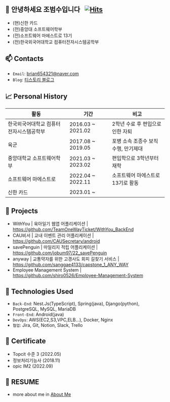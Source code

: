## 👋 안녕하세요 조범수입니다 &nbsp; [![Hits](https://hits.seeyoufarm.com/api/count/incr/badge.svg?url=https%3A%2F%2Fgithub.com%2Fjobum97&count_bg=%235CCEE5&title_bg=%231C68CF&icon=codeigniter.svg&icon_color=%23FF0000&title=hits&edge_flat=false)](https://hits.seeyoufarm.com)

* (현)신한 카드
* (전)중앙대 소프트웨어학부
* (전)소프트웨어 마에스트로 13기
* (전)한국외국어대학교 컴퓨터전자시스템공학부

## 📫 Contacts
 * `Email`: brian654321@naver.com
 * `Blog`: [티스토리 블로그](https://lackofwillpower.tistory.com)
 
## 📈 Personal History

|활동|기간|비고|
|------|---|---|
|한국외국어대학교 컴퓨터전자시스템공학부|2016.03 ~ 2021.02|2학년 수료 후 편입으로 인한 자퇴|
|육군|2017.08 ~ 2019.05|포병 소속 조종수 보직 수행, 만기제대|
|중앙대학교 소프트웨어학부|2021.03 ~ 2023.02|편입학으로 3학년부터 재학|
|소프트웨어 마에스트로|2022.04 ~ 2022.11|소프트웨어 마에스트로 13기로 활동|
|신한 카드|2023.01 ~ ||

## 🔨 Projects

* WithYou | 육아일기 웹앱 어플리케이션 | https://github.com/TeamOneWayTicket/WithYou_BackEnd
* CAU비서 | 교내 이벤트 관리 어플리케이션 | https://github.com/CAUSecretary/android
* savePenguin | 마일리지 적립 어플리케이션 | https://github.com/jobum97/22_savePenguin
* anyway | 교통약자를 위한 고경사도 회피 길찾기 서비스 | https://github.com/sanggae4133/capstone_1_ANY_WAY
* Employee Management System | https://github.com/shiro0526/Employee-Management-System

## 🔑 Technologies Used

* `Back-End`: Nest.Js(TypeScript), Spring(java), Django(python), PostgreSQL, MySQL, MariaDB
* `Front-End`: Android(java)
* `DevOps`: AWS(EC2,S3,VPC,ELB...), Docker, Nginx
* `협업`: Jira, Git, Notion, Slack, Trello

## 🎫 Certificate
* Topcit 수준 3 (2022.05)
* 정보처리기능사 (2018.11)
* opic IM2 (2022.09)

## 📃 RESUME 
* more about me in [About Me](https://wiggly-basin-4eb.notion.site/ce743a5fc02a46aaa46776d366e3f761)





